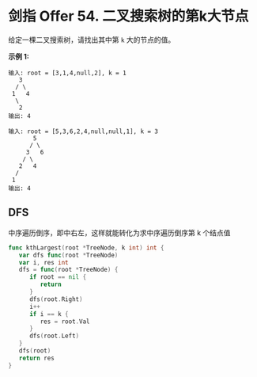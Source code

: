 # 剑指 Offer 54. 二叉搜索树的第k大节点

给定一棵二叉搜索树，请找出其中第 `k` 大的节点的值。

**示例 1:**

```
输入: root = [3,1,4,null,2], k = 1
   3
  / \
 1   4
  \
   2
输出: 4
```

```
输入: root = [5,3,6,2,4,null,null,1], k = 3
       5
      / \
     3   6
    / \
   2   4
  /
 1
输出: 4
```

## DFS

中序遍历倒序，即中右左，这样就能转化为求中序遍历倒序第 k 个结点值

```go
func kthLargest(root *TreeNode, k int) int {
   var dfs func(root *TreeNode)
   var i, res int
   dfs = func(root *TreeNode) {
      if root == nil {
         return
      }
      dfs(root.Right)
      i++
      if i == k {
         res = root.Val
      }
      dfs(root.Left)
   }
   dfs(root)
   return res
}
```
